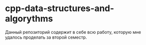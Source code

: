 # cpp-data-structures-and-algorythms

Данный репозиторий содержит в себе всю работу, которую мне удалось проделать за второй семестр. 

